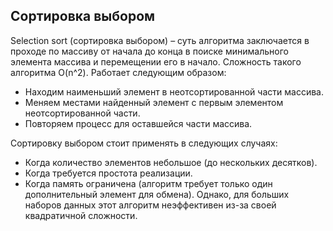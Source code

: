 Cортировка выбором
-
Selection sort (сортировка выбором) – суть алгоритма заключается в проходе по массиву от начала до конца в поиске минимального элемента массива и перемещении его в начало. Сложность такого алгоритма O(n^2).
Работает следующим образом:
- Находим наименьший элемент в неотсортированной части массива.
- Меняем местами найденный элемент с первым элементом неотсортированной части.
- Повторяем процесс для оставшейся части массива.

Сортировку выбором стоит применять в следующих случаях:
- Когда количество элементов небольшое (до нескольких десятков).
- Когда требуется простота реализации.
- Когда память ограничена (алгоритм требует только один дополнительный элемент для обмена).
Однако, для больших наборов данных этот алгоритм неэффективен из-за своей квадратичной сложности.
